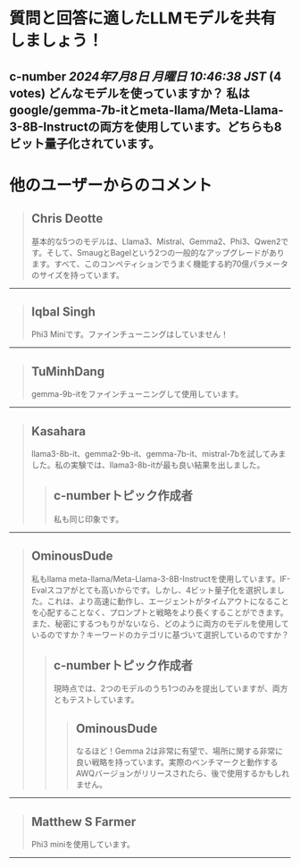 # 質問と回答に適したLLMモデルを共有しましょう！
**c-number** *2024年7月8日 月曜日 10:46:38 JST* (4 votes)
どんなモデルを使っていますか？
私はgoogle/gemma-7b-itとmeta-llama/Meta-Llama-3-8B-Instructの両方を使用しています。どちらも8ビット量子化されています。
---
# 他のユーザーからのコメント
> ## Chris Deotte
> 
> 基本的な5つのモデルは、Llama3、Mistral、Gemma2、Phi3、Qwen2です。そして、SmaugとBagelという2つの一般的なアップグレードがあります。すべて、このコンペティションでうまく機能する約70億パラメータのサイズを持っています。
> 
> 
> 
---
> ## Iqbal Singh
> 
> Phi3 Miniです。ファインチューニングはしていません！
> 
> 
> 
---
> ## TuMinhDang
> 
> gemma-9b-itをファインチューニングして使用しています。
> 
> 
> 
---
> ## Kasahara
> 
> llama3-8b-it、gemma2-9b-it、gemma-7b-it、mistral-7bを試してみました。私の実験では、llama3-8b-itが最も良い結果を出しました。
> 
> 
> 
> > ## c-numberトピック作成者
> > 
> > 私も同じ印象です。
> > 
> > 
> > 
---
> ## OminousDude
> 
> 私もllama meta-llama/Meta-Llama-3-8B-Instructを使用しています。IF-Evalスコアがとても高いからです。しかし、4ビット量子化を選択しました。これは、より高速に動作し、エージェントがタイムアウトになることを心配することなく、プロンプトと戦略をより長くすることができます。また、秘密にするつもりがないなら、どのように両方のモデルを使用しているのですか？キーワードのカテゴリに基づいて選択しているのですか？
> 
> 
> 
> > ## c-numberトピック作成者
> > 
> > 現時点では、2つのモデルのうち1つのみを提出していますが、両方ともテストしています。
> > 
> > 
> > 
> > > ## OminousDude
> > > 
> > > なるほど！Gemma 2は非常に有望で、場所に関する非常に良い戦略を持っています。実際のベンチマークと動作するAWQバージョンがリリースされたら、後で使用するかもしれません。
> > > 
> > > 
> > > 
---
> ## Matthew S Farmer
> 
> Phi3 miniを使用しています。
> 
> 
> 
---
